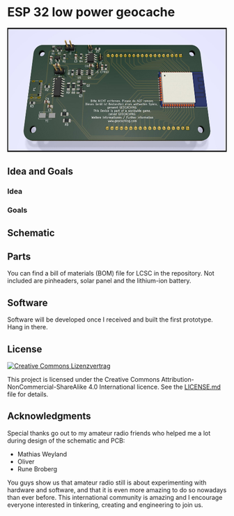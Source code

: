 # ESP 32 low power geocache
<img src="https://github.com/dj5td/esp_32_low_power_geocache/blob/master/Pictures/PCB_3D_render.jpg" alt="Smiley face" height="284" width="575">


## Idea and Goals

### Idea

### Goals

## Schematic

## Parts
You can find a bill of materials (BOM) file for LCSC in the repository. Not included are pinheaders, solar panel and the lithium-ion battery.
## Software
Software will be developed once I received and built the first prototype. Hang in there.
## License
<a rel="license" href="http://creativecommons.org/licenses/by-nc-sa/4.0/"><img alt="Creative Commons Lizenzvertrag" style="border-width:0" src="https://i.creativecommons.org/l/by-nc-sa/4.0/88x31.png" /></a>

This project is licensed under the Creative Commons Attribution-NonCommercial-ShareAlike 4.0 International licence. See the [LICENSE.md](LICENSE.md) file for details.
## Acknowledgments
Special thanks go out to my amateur radio friends who helped me a lot during design of the schematic and PCB:
* Mathias Weyland
* Oliver
* Rune Broberg

You guys show us that amateur radio still is about experimenting with hardware and software, and that it is even more amazing to do so nowadays than ever before. This international community is amazing and I encourage everyone interested in tinkering, creating and engineering to join us.
